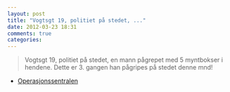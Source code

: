 ```yaml
---
layout: post
title: "Vogtsgt 19, politiet på stedet, ..."
date: 2012-03-23 18:31
comments: true
categories: 
---
```


> Vogtsgt 19, politiet på stedet, en mann pågrepet med 5 myntbokser i hendene. Dette er 3. gangen han pågripes på stedet denne mnd! 
- [Operasjonssentralen](https://twitter.com/oslopolitiops/status/183380387815366656)
